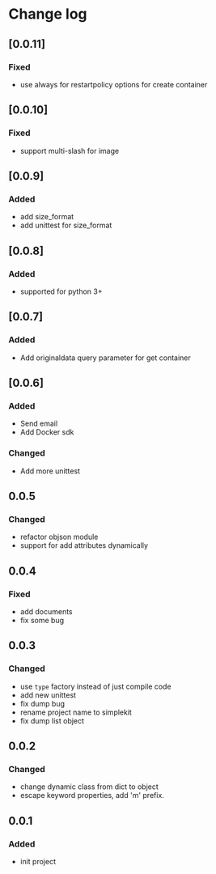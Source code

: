 # Change log

## [0.0.11]
### Fixed
- use always for restartpolicy options for create container

## [0.0.10]
### Fixed
- support multi-slash for image

## [0.0.9]
### Added
- add size_format
- add unittest for size_format

## [0.0.8]
### Added
- supported for python 3+

## [0.0.7]
### Added
- Add originaldata query parameter for get container

## [0.0.6]
### Added
- Send email
- Add Docker sdk

### Changed
- Add more unittest

## 0.0.5
### Changed
- refactor objson module
- support for add attributes dynamically

## 0.0.4
### Fixed
- add documents
- fix some bug

## 0.0.3
### Changed
- use `type` factory instead of just compile code
- add new unittest
- fix dump bug
- rename project name to simplekit
- fix dump list object

## 0.0.2
### Changed
- change dynamic class from dict to object
- escape keyword properties, add 'm' prefix.

## 0.0.1
### Added
- init project